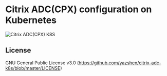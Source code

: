 # Citrix ADC(CPX) configuration on Kubernetes

![Citrix ADC(CPX) K8S](https://docs.citrix.com/en-us/advanced-concepts/media/cpx-ingress-image11.png)


## License
GNU General Public License v3.0
(https://github.com/yazshen/citrix-adc-k8s/blob/master/LICENSE)
